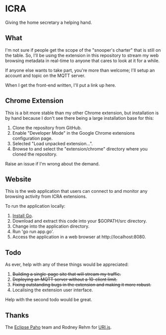 # ICRA

Giving the home secretary a helping hand.

## What

I'm not sure if people get the scope of the "snooper's charter" that is still
on the table. So, I'll be using the extension in this repository to stream my
web browsing metadata in real-time to anyone that cares to look at it for a
while.

If anyone else wants to take part, you're more than welcome; I'll setup an
account and topic on the MQTT server.

When I get the front-end written, I'll put a link up here.

## Chrome Extension

This is a bit more stable than my other Chrome extension, but installation is
by hand because I don't see there being a large installation base for this:

1. Clone the repository from GitHub.
2. Enable "Developer Mode" in the Google Chrome extensions configuration page.
3. Selected "Load unpacked extension...".
4. Browse to and select the "extension/chrome" directory where you cloned the
   repository.

Raise an issue if I'm wrong about the demand.

## Website

This is the web application that users can connect to and monitor any browsing
activity from ICRA extensions.

To run the application locally:

1. [Install Go](https://golang.org/doc/install).
2. Download and extract this code into your $GOPATH/src directory.
3. Change into the application directory.
4. Run 'go run app.go'.
5. Access the application in a web browser at http://localhost:8080.

## Todo

As ever, help with any of these things would be appreciated:

1. ~~Building a single-page site that will stream my traffic.~~
2. ~~Deploying an MQTT server without a 10-client limit.~~
3. ~~Fixing outstanding bugs in the extension and making it more robust.~~
4. Localising the extension user interface.

Help with the second todo would be great.

## Thanks

The [Eclipse Paho](https://projects.eclipse.org/projects/technology.paho) team
and Rodney Rehm for [URI.js](https://medialize.github.io/URI.js/).
